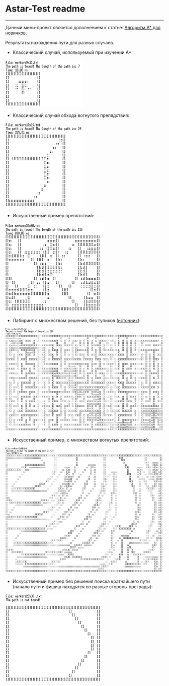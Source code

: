 # Astar-Test readme
------

Данный мини-проект является дополнением к статье: [Алгоритм А\* для
новичков](https://vitalissius.github.io/A-Star-Pathfinding-for-Beginners/).

Результаты нахождения пути для разных случаев.

-   Классический случай, используемый при изучении A\*:

![](paths_png/1.png)

-   Классический случай обхода вогнутого препядствия:

![](paths_png/2.png)

-   Искусственный пример препятствий:

![](paths_png/3.png)

-   Лабиринт с множеством решений, без тупиков
    ([источник](https://en.wikipedia.org/wiki/Maze_solving_algorithm#/media/File:MAZE_40x20_DFS_no_deadends.png)):

![](paths_png/4.png)

-   Искусственный пример, с множеством вогнутых препятствий:

![](paths_png/5.png)

-   Искусственный пример без решения поиска кратчайшего пути (начало пути и
    фишиш находятся по разные стороны преграды):

![](paths_png/6.png)
